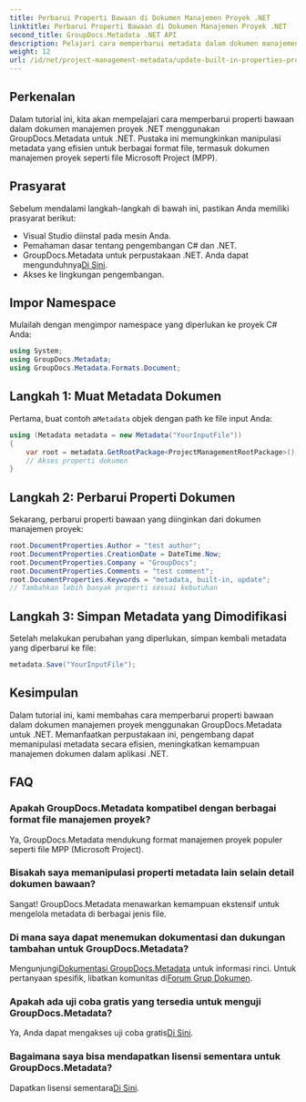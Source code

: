 ```yaml
---
title: Perbarui Properti Bawaan di Dokumen Manajemen Proyek .NET
linktitle: Perbarui Properti Bawaan di Dokumen Manajemen Proyek .NET
second_title: GroupDocs.Metadata .NET API
description: Pelajari cara memperbarui metadata dalam dokumen manajemen proyek .NET dengan GroupDocs.Metadata untuk .NET. Meningkatkan manajemen dokumen secara efisien.
weight: 12
url: /id/net/project-management-metadata/update-built-in-properties-project-management-documents/
---
```

## Perkenalan
Dalam tutorial ini, kita akan mempelajari cara memperbarui properti bawaan dalam dokumen manajemen proyek .NET menggunakan GroupDocs.Metadata untuk .NET. Pustaka ini memungkinkan manipulasi metadata yang efisien untuk berbagai format file, termasuk dokumen manajemen proyek seperti file Microsoft Project (MPP).
## Prasyarat
Sebelum mendalami langkah-langkah di bawah ini, pastikan Anda memiliki prasyarat berikut:
- Visual Studio diinstal pada mesin Anda.
- Pemahaman dasar tentang pengembangan C# dan .NET.
-  GroupDocs.Metadata untuk perpustakaan .NET. Anda dapat mengunduhnya[Di Sini](https://releases.groupdocs.com/metadata/net/).
- Akses ke lingkungan pengembangan.

## Impor Namespace
Mulailah dengan mengimpor namespace yang diperlukan ke proyek C# Anda:
```csharp
using System;
using GroupDocs.Metadata;
using GroupDocs.Metadata.Formats.Document;
```
## Langkah 1: Muat Metadata Dokumen
 Pertama, buat contoh a`Metadata` objek dengan path ke file input Anda:
```csharp
using (Metadata metadata = new Metadata("YourInputFile"))
{
    var root = metadata.GetRootPackage<ProjectManagementRootPackage>();
    // Akses properti dokumen
}
```
## Langkah 2: Perbarui Properti Dokumen
Sekarang, perbarui properti bawaan yang diinginkan dari dokumen manajemen proyek:
```csharp
root.DocumentProperties.Author = "test author";
root.DocumentProperties.CreationDate = DateTime.Now;
root.DocumentProperties.Company = "GroupDocs";
root.DocumentProperties.Comments = "test comment";
root.DocumentProperties.Keywords = "metadata, built-in, update";
// Tambahkan lebih banyak properti sesuai kebutuhan
```
## Langkah 3: Simpan Metadata yang Dimodifikasi
Setelah melakukan perubahan yang diperlukan, simpan kembali metadata yang diperbarui ke file:
```csharp
metadata.Save("YourInputFile");
```

## Kesimpulan
Dalam tutorial ini, kami membahas cara memperbarui properti bawaan dalam dokumen manajemen proyek menggunakan GroupDocs.Metadata untuk .NET. Memanfaatkan perpustakaan ini, pengembang dapat memanipulasi metadata secara efisien, meningkatkan kemampuan manajemen dokumen dalam aplikasi .NET.

## FAQ
### Apakah GroupDocs.Metadata kompatibel dengan berbagai format file manajemen proyek?
Ya, GroupDocs.Metadata mendukung format manajemen proyek populer seperti file MPP (Microsoft Project).
### Bisakah saya memanipulasi properti metadata lain selain detail dokumen bawaan?
Sangat! GroupDocs.Metadata menawarkan kemampuan ekstensif untuk mengelola metadata di berbagai jenis file.
### Di mana saya dapat menemukan dokumentasi dan dukungan tambahan untuk GroupDocs.Metadata?
 Mengunjungi[Dokumentasi GroupDocs.Metadata](https://tutorials.groupdocs.com/metadata/net/) untuk informasi rinci. Untuk pertanyaan spesifik, libatkan komunitas di[Forum Grup Dokumen](https://forum.groupdocs.com/c/metadata/14).
### Apakah ada uji coba gratis yang tersedia untuk menguji GroupDocs.Metadata?
 Ya, Anda dapat mengakses uji coba gratis[Di Sini](https://releases.groupdocs.com/).
### Bagaimana saya bisa mendapatkan lisensi sementara untuk GroupDocs.Metadata?
 Dapatkan lisensi sementara[Di Sini](https://purchase.groupdocs.com/temporary-license/).